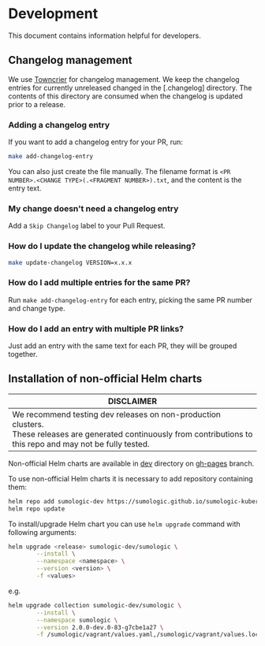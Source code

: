 # Development

This document contains information helpful for developers.

## Changelog management

We use [Towncrier](https://towncrier.readthedocs.io) for changelog management. We keep the changelog entries for currently unreleased
changed in the [.changelog] directory. The contents of this directory are consumed when the changelog is updated prior to a release.

### Adding a changelog entry

If you want to add a changelog entry for your PR, run:

```bash
make add-changelog-entry
```

You can also just create the file manually. The filename format is `<PR NUMBER>.<CHANGE TYPE>(.<FRAGMENT NUMBER>).txt`, and the content is
the entry text.

### My change doesn't need a changelog entry

Add a `Skip Changelog` label to your Pull Request.

### How do I update the changelog while releasing?

```bash
make update-changelog VERSION=x.x.x
```

### How do I add multiple entries for the same PR?

Run `make add-changelog-entry` for each entry, picking the same PR number and change type.

### How do I add an entry with multiple PR links?

Just add an entry with the same text for each PR, they will be grouped together.

## Installation of non-official Helm charts

| DISCLAIMER                                                                                                                                                                 |
| -------------------------------------------------------------------------------------------------------------------------------------------------------------------------- |
| We recommend testing dev releases on non-production clusters. <br/> These releases are generated continuously from contributions to this repo and may not be fully tested. |

Non-official Helm charts are available in [dev] directory on [gh-pages] branch.

[dev]: https://github.com/SumoLogic/sumologic-kubernetes-collection/tree/gh-pages/dev
[gh-pages]: https://github.com/SumoLogic/sumologic-kubernetes-collection/tree/gh-pages

To use non-official Helm charts it is necessary to add repository containing them:

```bash
helm repo add sumologic-dev https://sumologic.github.io/sumologic-kubernetes-collection/dev
helm repo update
```

To install/upgrade Helm chart you can use `helm upgrade` command with following arguments:

```bash
helm upgrade <release> sumologic-dev/sumologic \
        --install \
        --namespace <namespace> \
        --version <version> \
        -f <values>
```

e.g.

```bash
helm upgrade collection sumologic-dev/sumologic \
        --install \
        --namespace sumologic \
        --version 2.0.0-dev.0-83-g7cbe1a27 \
        -f /sumologic/vagrant/values.yaml,/sumologic/vagrant/values.local.yaml
```

